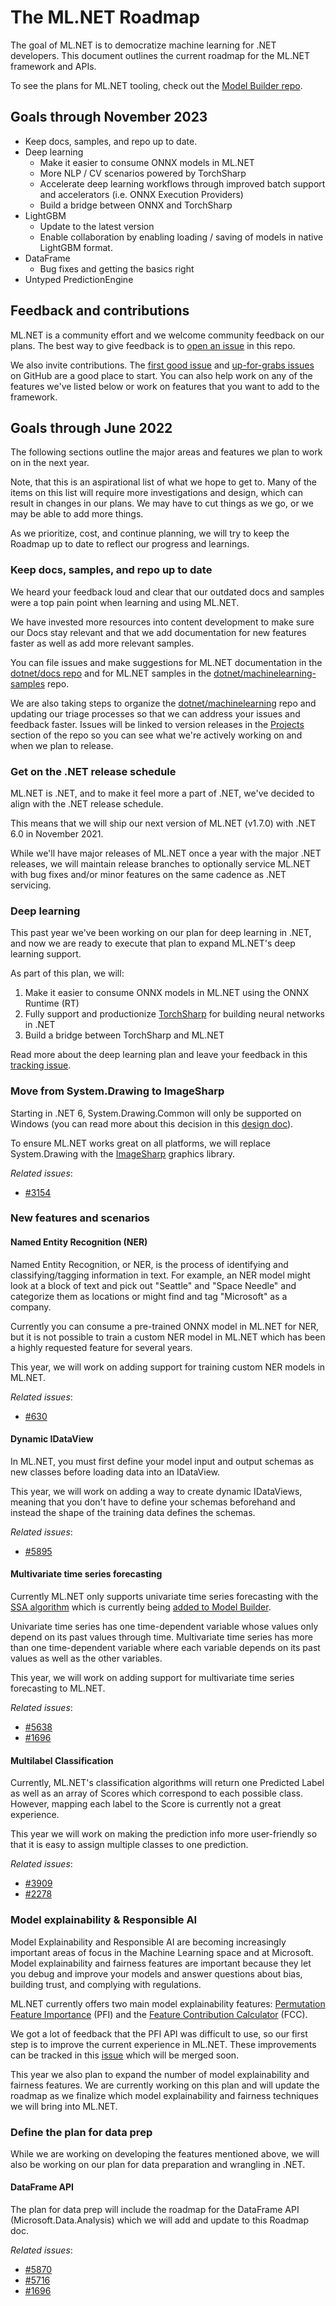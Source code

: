 # The ML.NET Roadmap

The goal of ML.NET is to democratize machine learning for .NET developers. This document outlines the current roadmap for the ML.NET framework and APIs.

To see the plans for ML.NET tooling, check out the [Model Builder repo](https://github.com/dotnet/machinelearning-modelbuilder/issues/1707).

## Goals through November 2023

- Keep docs, samples, and repo up to date.
- Deep learning
  - Make it easier to consume ONNX models in ML.NET
  - More NLP / CV scenarios powered by TorchSharp
  - Accelerate deep learning workflows through improved batch support and accelerators (i.e. ONNX Execution Providers)
  - Build a bridge between ONNX and TorchSharp
- LightGBM
  - Update to the latest version
  - Enable collaboration by enabling loading / saving of models in native LightGBM format.
- DataFrame
  - Bug fixes and getting the basics right
- Untyped PredictionEngine


## Feedback and contributions

ML.NET is a community effort and we welcome community feedback on our plans. The best way to give feedback is to [open an issue](https://github.com/dotnet/machinelearning/issues/new/choose) in this repo.

We also invite contributions. The [first good issue](https://github.com/dotnet/machinelearning/labels/good%20first%20issue) and [up-for-grabs issues](https://github.com/dotnet/machinelearning/issues?q=is%3Aopen+is%3Aissue+label%3Aup-for-grabs) on GitHub are a good place to start. You can also help work on any of the features we've listed below or work on features that you want to add to the framework.

## Goals through June 2022

The following sections outline the major areas and features we plan to work on in the next year.

Note, that this is an aspirational list of what we hope to get to. Many of the items on this list will require more investigations and design, which can result in changes in our plans. We may have to cut things as we go, or we may be able to add more things.

As we prioritize, cost, and continue planning, we will try to keep the Roadmap up to date to reflect our progress and learnings.

### Keep docs, samples, and repo up to date

We heard your feedback loud and clear that our outdated docs and samples were a top pain point when learning and using ML.NET.

We have invested more resources into content development to make sure our Docs stay relevant and that we add documentation for new features faster as well as add more relevant samples.

You can file issues and make suggestions for ML.NET documentation in the [dotnet/docs repo](https://github.com/dotnet/docs) and for ML.NET samples in the [dotnet/machinelearning-samples](https://github.com/dotnet/machinelearning-samples) repo.

We are also taking steps to organize the [dotnet/machinelearning](https://github.com/dotnet/machinelearning) repo and updating our triage processes so that we can address your issues and feedback faster. Issues will be linked to version releases in the [Projects](https://github.com/dotnet/machinelearning/projects) section of the repo so you can see what we're actively working on and when we plan to release.

### Get on the .NET release schedule

ML.NET is .NET, and to make it feel more a part of .NET, we've decided to align with the .NET release schedule.

This means that we will ship our next version of ML.NET (v1.7.0) with .NET 6.0 in November 2021.

While we'll have major releases of ML.NET once a year with the major .NET releases, we will maintain release branches to optionally service ML.NET with bug fixes and/or minor features on the same cadence as .NET servicing.

### Deep learning

This past year we've been working on our plan for deep learning in .NET, and now we are ready to execute that plan to expand ML.NET's deep learning support.

As part of this plan, we will:

1. Make it easier to consume ONNX models in ML.NET using the ONNX Runtime (RT)
2. Fully support and productionize [TorchSharp](https://github.com/xamarin/TorchSharp) for building neural networks in .NET
3. Build a bridge between TorchSharp and ML.NET

Read more about the deep learning plan and leave your feedback in this [tracking issue](https://github.com/dotnet/machinelearning/issues/5918).

### Move from System.Drawing to ImageSharp

Starting in .NET 6, System.Drawing.Common will only be supported on Windows (you can read more about this decision in this [design doc](https://github.com/dotnet/designs/blob/main/accepted/2021/system-drawing-win-only/system-drawing-win-only.md)).

To ensure ML.NET works great on all platforms, we will replace System.Drawing with the [ImageSharp](https://github.com/SixLabors/ImageSharp) graphics library.

*Related issues*:

- [#3154](https://github.com/dotnet/machinelearning/issues/3154)

### New features and scenarios

#### Named Entity Recognition (NER)

Named Entity Recognition, or NER, is the process of identifying and classifying/tagging information in text. For example, an NER model might look at a block of text and pick out "Seattle" and "Space Needle" and categorize them as locations or might find and tag "Microsoft" as a company.

Currently you can consume a pre-trained ONNX model in ML.NET for NER, but it is not possible to train a custom NER model in ML.NET which has been a highly requested feature for several years.

This year, we will work on adding support for training custom NER models in ML.NET.

*Related issues*:

- [#630](https://github.com/dotnet/machinelearning/issues/630)

#### Dynamic IDataView

In ML.NET, you must first define your model input and output schemas as new classes before loading data into an IDataView.

This year, we will work on adding a way to create dynamic IDataViews, meaning that you don't have to define your schemas beforehand and instead the shape of the training data defines the schemas.

*Related issues*:

- [#5895](https://github.com/dotnet/machinelearning/issues/5895)

#### Multivariate time series forecasting

Currently ML.NET only supports univariate time series forecasting with the [SSA algorithm](https://docs.microsoft.com/dotnet/api/microsoft.ml.transforms.timeseries.ssaforecastingestimator?view=ml-dotnet) which is currently being [added to Model Builder](https://github.com/dotnet/machinelearning-modelbuilder/issues/1750).

Univariate time series has one time-dependent variable whose values only depend on its past values through time. Multivariate time series has more than one time-dependent variable where each variable depends on its past values as well as the other variables.

This year, we will work on adding support for multivariate time series forecasting to ML.NET.

*Related issues*:

- [#5638](https://github.com/dotnet/machinelearning/issues/5638)
- [#1696](https://github.com/dotnet/machinelearning/issues/1696)

#### Multilabel Classification

Currently, ML.NET's classification algorithms will return one Predicted Label as well as an array of Scores which correspond to each possible class. However, mapping each label to the Score is currently not a great experience.

This year we will work on making the prediction info more user-friendly so that it is easy to assign multiple classes to one prediction.

*Related issues*:

- [#3909](https://github.com/dotnet/machinelearning/issues/3909)
- [#2278](https://github.com/dotnet/machinelearning/issues/2278)

### Model explainability & Responsible AI

Model Explainability and Responsible AI are becoming increasingly important areas of focus in the Machine Learning space and at Microsoft. Model explainability and fairness features are important because they let you debug and improve your models and answer questions about bias, building trust, and complying with regulations.

ML.NET currently offers two main model explainability features: [Permutation Feature Importance](https://docs.microsoft.com/dotnet/api/microsoft.ml.permutationfeatureimportanceextensions?view=ml-dotnet) (PFI) and the [Feature Contribution Calculator](https://docs.microsoft.com/dotnet/api/microsoft.ml.transforms.featurecontributioncalculatingestimator?view=ml-dotnet) (FCC).

We got a lot of feedback that the PFI API was difficult to use, so our first step is to improve the current experience in ML.NET. These improvements can be tracked in this [issue](https://github.com/dotnet/machinelearning/issues/5625) which will be merged soon.

This year we also plan to expand the number of model explainability and fairness features. We are currently working on this plan and will update the roadmap as we finalize which model explainability and fairness techniques we will bring into ML.NET.

### Define the plan for data prep

While we are working on developing the features mentioned above, we will also be working on our plan for data preparation and wrangling in .NET.

#### DataFrame API

The plan for data prep will include the roadmap for the DataFrame API (Microsoft.Data.Analysis) which we will add and update to this Roadmap doc.

*Related issues*:

- [#5870](https://github.com/dotnet/machinelearning/issues/5870)
- [#5716](https://github.com/dotnet/machinelearning/issues/5716)
- [#1696](https://github.com/dotnet/machinelearning/issues/1696)
